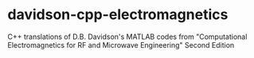 # davidson-cpp-electromagnetics
C++ translations of D.B. Davidson's MATLAB codes from "Computational Electromagnetics for RF and Microwave Engineering" Second Edition
